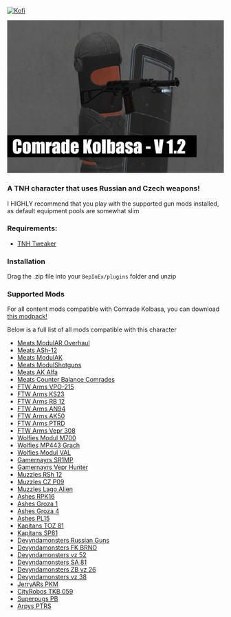 [![Kofi](https://az743702.vo.msecnd.net/cdn/kofi3.png?v=0)](https://ko-fi.com/devyn_myers)

![ComradeKolbasa](https://raw.githubusercontent.com/devyndamonster/ComradeKolbasa/master/Icons/ComradeKolbasaPic.png)

### A TNH character that uses Russian and Czech weapons!
I HIGHLY recommend that you play with the supported gun mods installed, as default equipment pools are somewhat slim

### Requirements:
- [TNH Tweaker](https://github.com/devyndamonster/TakeAndHoldTweaker)

### Installation
Drag the .zip file into your `BepInEx/plugins` folder and unzip

### Supported Mods

For all content mods compatible with Comrade Kolbasa, you can download [this modpack!](https://h3vr.thunderstore.io/package/devyndamonster/Comrade_Kolbasa_Content/)

Below is a full list of all mods compatible with this character

- [Meats ModulAR Overhaul](https://h3vr.thunderstore.io/package/Meat_banono/Meats_ModulAR/)
- [Meats ASh-12](https://h3vr.thunderstore.io/package/Meat_banono/Meats_ASh12/)
- [Meats ModulAK](https://h3vr.thunderstore.io/package/Meat_banono/Meats_ModulAK/)
- [Meats ModulShotguns](https://h3vr.thunderstore.io/package/Meat_banono/Meats_ModulShotguns/)
- [Meats AK Alfa](https://h3vr.thunderstore.io/package/Meat_banono/Meats_Alfa_AK/)
- [Meats Counter Balance Comrades](https://h3vr.thunderstore.io/package/Meat_banono/Meats_CounterBalancedComrades/)
- [FTW Arms VPO-215](https://h3vr.thunderstore.io/package/Andrew_FTW/FTW_Arms_VPO215/)
- [FTW Arms KS23](https://h3vr.thunderstore.io/package/Andrew_FTW/FTW_Arms_KS_23/)
- [FTW Arms RB 12](https://h3vr.thunderstore.io/package/Andrew_FTW/FTW_Arms_RB_12_Shotgun/)
- [FTW Arms AN94](https://h3vr.thunderstore.io/package/Andrew_FTW/FTW_Arms_AN94/)
- [FTW Arms AK50](https://h3vr.thunderstore.io/package/Andrew_FTW/FTW_Arms_AK50_Lite/)
- [FTW Arms PTRD](https://h3vr.thunderstore.io/package/Andrew_FTW/FTW_Arms_PTRD/)
- [FTW Arms Vepr 308](https://h3vr.thunderstore.io/package/Andrew_FTW/FTW_Arms_Vepr_308/)
- [Wolfies Modul M700](https://h3vr.thunderstore.io/package/Not_Wolfie/Modul_M700/)
- [Wolfies MP443 Grach](https://h3vr.thunderstore.io/package/Not_Wolfie/MP443_Grach/)
- [Wolfies Modul VAL](https://h3vr.thunderstore.io/package/Not_Wolfie/Modul_VAL/)
- [Gamernayrs SR1MP](https://h3vr.thunderstore.io/package/nayr31/SR1MP/)
- [Gamernayrs Vepr Hunter](https://h3vr.thunderstore.io/package/nayr31/VeprHunter/)
- [Muzzles RSh 12](https://h3vr.thunderstore.io/package/Muzzle_Alt/RSh_12/)
- [Muzzles CZ P09](https://h3vr.thunderstore.io/package/Muzzle/CZ_P09/)
- [Muzzles Lago Alien](https://h3vr.thunderstore.io/package/Muzzle_Alt/Laugo_Alien/)
- [Ashes RPK16](https://h3vr.thunderstore.io/package/fsce/Ashes_ModulRPK16/)
- [Ashes Groza 1](https://h3vr.thunderstore.io/package/fsce/Ash_Groza1/)
- [Ashes Groza 4](https://h3vr.thunderstore.io/package/fsce/Ashes_Groza4/)
- [Ashes PL15](https://h3vr.thunderstore.io/package/fsce/Ashes_PL15/)
- [Kapitans TOZ 81](https://h3vr.thunderstore.io/package/Kapitan_Greythorn/TOZ_81/)
- [Kapitans SP81](https://h3vr.thunderstore.io/package/Kapitan_Greythorn/SP81/)
- [Devyndamonsters Russian Guns](https://h3vr.thunderstore.io/package/devyndamonster/Devyns_Russian_Guns/)
- [Devyndamonsters FK BRNO](https://h3vr.thunderstore.io/package/devyndamonster/FK_BRNO/)
- [Devyndamonsters vz 52](https://h3vr.thunderstore.io/package/devyndamonster/vz_52/)
- [Devyndamonsters SA 81](https://h3vr.thunderstore.io/package/devyndamonster/SA_81_Krasa/)
- [Devyndamonsters ZB vz 26](https://h3vr.thunderstore.io/package/devyndamonster/ZB_vz_26/)
- [Devyndamonsters vz 38](https://h3vr.thunderstore.io/package/devyndamonster/vz_38/)
- [JerryARs PKM](https://h3vr.thunderstore.io/package/JerryAr/PKM/)
- [CityRobos TKB 059](https://h3vr.thunderstore.io/package/cityrobo/TKB_059/)
- [Superpugs PB](https://h3vr.thunderstore.io/package/superpug/PBPISTOL/)
- [Arpys PTRS](https://h3vr.thunderstore.io/package/Arpy/PTRS/)


